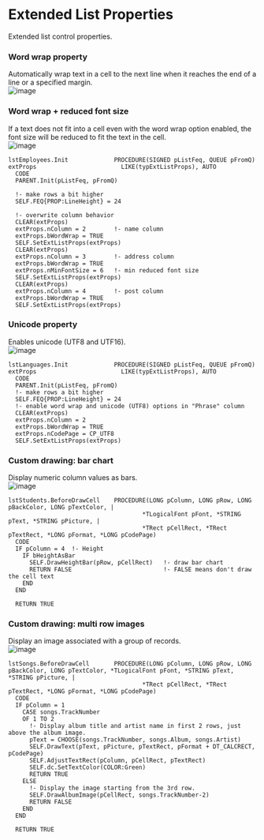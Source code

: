# Extended List Properties
Extended list control properties.

### Word wrap property
Automatically wrap text in a cell to the next line when it reaches the end of a line or a specified margin.  
![image](https://github.com/user-attachments/assets/d3f06911-7a47-4a6b-a9b1-29e2621bfd51)

### Word wrap + reduced font size
If a text does not fit into a cell even with the word wrap option enabled, the font size will be reduced to fit the text in the cell.  
![image](https://github.com/user-attachments/assets/0f7d744e-7f37-4b92-9f0c-91341c0afa0e)
```
lstEmployees.Init             PROCEDURE(SIGNED pListFeq, QUEUE pFromQ)
extProps                        LIKE(typExtListProps), AUTO
  CODE
  PARENT.Init(pListFeq, pFromQ)
  
  !- make rows a bit higher
  SELF.FEQ{PROP:LineHeight} = 24

  !- overwrite column behavior
  CLEAR(extProps)
  extProps.nColumn = 2        !- name column
  extProps.bWordWrap = TRUE
  SELF.SetExtListProps(extProps)
  CLEAR(extProps)
  extProps.nColumn = 3        !- address column
  extProps.bWordWrap = TRUE
  extProps.nMinFontSize = 6   !- min reduced font size
  SELF.SetExtListProps(extProps)
  CLEAR(extProps)
  extProps.nColumn = 4        !- post column
  extProps.bWordWrap = TRUE
  SELF.SetExtListProps(extProps)
```

### Unicode property
Enables unicode (UTF8 and UTF16).  
![image](https://github.com/user-attachments/assets/e40f8555-30d7-4cad-a21c-b1bea74f1819)
```
lstLanguages.Init             PROCEDURE(SIGNED pListFeq, QUEUE pFromQ)
extProps                        LIKE(typExtListProps), AUTO
  CODE
  PARENT.Init(pListFeq, pFromQ)
  !- make rows a bit higher
  SELF.FEQ{PROP:LineHeight} = 24
  !- enable word wrap and unicode (UTF8) options in "Phrase" column
  CLEAR(extProps)
  extProps.nColumn = 2
  extProps.bWordWrap = TRUE
  extProps.nCodePage = CP_UTF8
  SELF.SetExtListProps(extProps)
```

### Custom drawing: bar chart
Display numeric column values as bars.  
![image](https://github.com/user-attachments/assets/c9b65a42-b2bc-430f-9bc9-5bcea196f9b4)
```
lstStudents.BeforeDrawCell    PROCEDURE(LONG pColumn, LONG pRow, LONG pBackColor, LONG pTextColor, | 
                                      *TLogicalFont pFont, *STRING pText, *STRING pPicture, |
                                      *TRect pCellRect, *TRect pTextRect, *LONG pFormat, *LONG pCodePage)
  CODE
  IF pColumn = 4  !- Height
    IF bHeightAsBar
      SELF.DrawHeightBar(pRow, pCellRect)   !- draw bar chart
      RETURN FALSE                          !- FALSE means don't draw the cell text
    END
  END
  
  RETURN TRUE
```

### Custom drawing: multi row images
Display an image associated with a group of records.  
![image](https://github.com/user-attachments/assets/9273b95c-a4ea-4e6b-9225-4ca9de033a91)
```
lstSongs.BeforeDrawCell       PROCEDURE(LONG pColumn, LONG pRow, LONG pBackColor, LONG pTextColor, *TLogicalFont pFont, *STRING pText, *STRING pPicture, |
                                      *TRect pCellRect, *TRect pTextRect, *LONG pFormat, *LONG pCodePage)
  CODE
  IF pColumn = 1
    CASE songs.TrackNumber 
    OF 1 TO 2
      !- Display album title and artist name in first 2 rows, just above the album image.
      pText = CHOOSE(songs.TrackNumber, songs.Album, songs.Artist)
      SELF.DrawText(pText, pPicture, pTextRect, pFormat + DT_CALCRECT, pCodePage)
      SELF.AdjustTextRect(pColumn, pCellRect, pTextRect)
      SELF.dc.SetTextColor(COLOR:Green)
      RETURN TRUE
    ELSE
      !- Display the image starting from the 3rd row.
      SELF.DrawAlbumImage(pCellRect, songs.TrackNumber-2)
      RETURN FALSE
    END
  END
  
  RETURN TRUE
```

